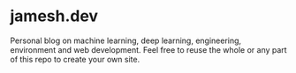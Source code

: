 # jamesh.dev

Personal blog on machine learning, deep learning, engineering, environment and web development. Feel free to reuse the whole or any part of this repo to create your own site.
